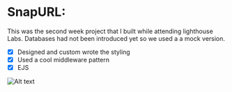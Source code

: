 # SnapURL:
This was the second week project that I built while attending lighthouse Labs. Databases had not been introduced yet so we used a a mock version.

- [x] Designed and custom wrote the styling
- [x] Used a cool middleware pattern
- [x] EJS

![Alt text](/website-screenshot.jpg?raw=true)
